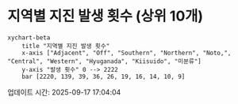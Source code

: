 # 지역별 지진 발생 횟수 (상위 10개)

```mermaid
xychart-beta
    title "지역별 지진 발생 횟수"
    x-axis ["Adjacent", "Off", "Southern", "Northern", "Noto,", "Central", "Western", "Hyuganada", "Kiisuido", "미분류"]
    y-axis "발생 횟수" 0 --> 2222
    bar [2220, 139, 39, 36, 26, 19, 16, 14, 10, 9]
```

업데이트 시간: 2025-09-17 17:04:04
